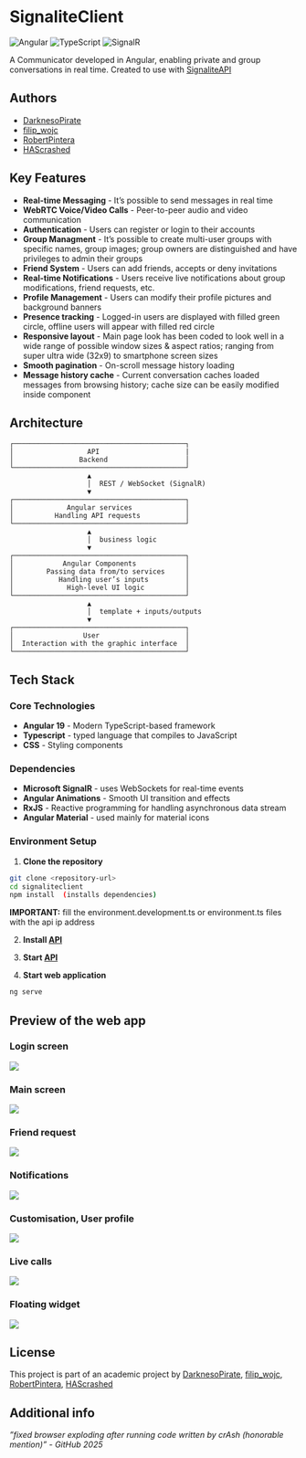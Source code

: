 # SignaliteClient

![Angular](https://img.shields.io/badge/Angular-19.2.0-red) ![TypeScript](https://img.shields.io/badge/Typescript-5.7.2-blue) ![SignalR](https://img.shields.io/badge/SignalR-Real--time-green)


A Communicator developed in Angular, enabling private and group conversations in real time.  Created to use with [SignaliteAPI](https://github.com/Signalite-org/SignaliteAPI)

## Authors

- [DarknesoPirate](https://github.com/DarknessoPirate)
- [filip_wojc](https://github.com/filip-wojc)
- [RobertPintera](https://github.com/RobertPintera)
- [HAScrashed](https://github.com/HAScrashed)

## Key Features

- **Real-time Messaging** - It’s possible to send messages in real time
- **WebRTC Voice/Video Calls** - Peer-to-peer audio and video communication
- **Authentication** - Users can register or login to their accounts
- **Group Managment** - It’s possible to create multi-user groups with specific names, group images; group owners are distinguished and have privileges to admin their groups
- **Friend System** - Users can add friends, accepts or deny invitations
- **Real-time Notifications** - Users receive live notifications about group modifications, friend requests, etc. 
- **Profile Management** - Users can modify their profile pictures and background banners
- **Presence tracking** - Logged-in users are displayed with filled green circle, offline users will appear with filled red circle
- **Responsive layout** - Main page look has been coded to look well in a wide range of possible window sizes & aspect ratios; ranging from super ultra wide (32x9) to smartphone screen sizes
- **Smooth pagination** - On-scroll message history loading
- **Message history cache** - Current conversation caches loaded messages from browsing history; cache size can be easily modified inside component

## Architecture
```
┌──────────────────────────────────────────┐     
│                  API                     |
│                Backend                   │     
└──────────────────────────────────────────┘     
                   ▲     
                   │  REST / WebSocket (SignalR)     
                   ▼     
┌──────────────────────────────────────────┐    
│             Angular services             │     
│          Handling API requests           │         
└──────────────────────────────────────────┘      
                   ▲      
                   │  business logic     
                   ▼      
┌──────────────────────────────────────────┐          
│            Angular Components            │             
│        Passing data from/to services     │                   
│           Handling user’s inputs         │                  
│             High-level UI logic          │                     
└──────────────────────────────────────────┘                     
                   ▲         
                   │  template + inputs/outputs         
                   ▼         
┌──────────────────────────────────────────┐         
│                 User                     │         
│  Interaction with the graphic interface  │         
└──────────────────────────────────────────┘         
```
## Tech Stack
### Core Technologies

- **Angular 19** - Modern TypeScript-based framework
- **Typescript** - typed language that compiles to JavaScript
- **CSS** -  Styling components

### Dependencies

- **Microsoft SignalR** - uses WebSockets for real-time events
- **Angular Animations** - Smooth UI transition and effects
- **RxJS** - Reactive programming for handling asynchronous data stream
- **Angular Material** - used mainly for material icons

### Environment Setup

1. **Clone the repository**
```bash
git clone <repository-url>
cd signaliteclient
npm install  (installs dependencies) 

```
**IMPORTANT:** fill the environment.development.ts or environment.ts files with the api ip address

2. **Install [API](https://github.com/Signalite-org/SignaliteAPI)**

3. **Start [API](https://github.com/Signalite-org/SignaliteAPI)**


4. **Start web application**

```bash
ng serve
```

## Preview of the web app
### Login screen
![](Preview/1.png)
### Main screen
![](Preview/2.png)
### Friend request
![](Preview/3.png)
### Notifications
![](Preview/4.png)
### Customisation, User profile
![](Preview/5.png)
### Live calls
![](Preview/6.png)
### Floating widget
![](Preview/7.png)

## License

This project is part of an academic project by [DarknesoPirate](https://github.com/DarknessoPirate), [filip_wojc](https://github.com/filip-wojc), [RobertPintera](https://github.com/RobertPintera), [HAScrashed](https://github.com/HAScrashed)

## Additional info
*”fixed browser exploding after running code written by crAsh (honorable mention)” - GitHub 2025*

